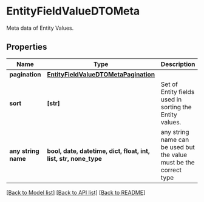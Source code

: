 # EntityFieldValueDTOMeta

Meta data of Entity Values.

## Properties
Name | Type | Description | Notes
------------ | ------------- | ------------- | -------------
**pagination** | [**EntityFieldValueDTOMetaPagination**](EntityFieldValueDTOMetaPagination.md) |  | [optional] 
**sort** | **[str]** | Set of Entity fields used in sorting the Entity values. | [optional] 
**any string name** | **bool, date, datetime, dict, float, int, list, str, none_type** | any string name can be used but the value must be the correct type | [optional]

[[Back to Model list]](../README.md#documentation-for-models) [[Back to API list]](../README.md#documentation-for-api-endpoints) [[Back to README]](../README.md)


